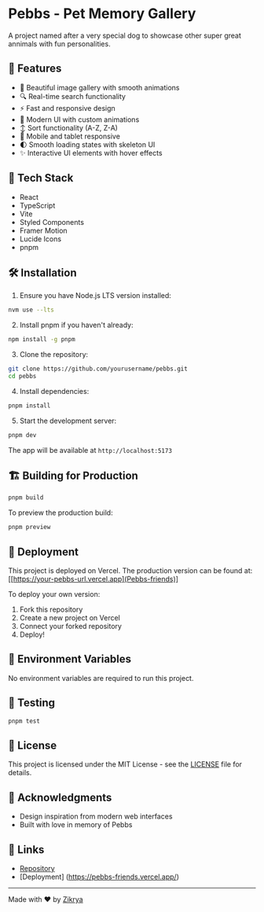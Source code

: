 # Pebbs - Pet Memory Gallery

A project named after a very special dog to showcase other super great annimals with fun personalities.


## 🌟 Features

- 📸 Beautiful image gallery with smooth animations
- 🔍 Real-time search functionality
- ⚡ Fast and responsive design
- 🎨 Modern UI with custom animations
- ↕️ Sort functionality (A-Z, Z-A)
- 📱 Mobile and tablet responsive
- 🌓 Smooth loading states with skeleton UI
- ✨ Interactive UI elements with hover effects

## 🚀 Tech Stack

- React
- TypeScript
- Vite
- Styled Components
- Framer Motion
- Lucide Icons
- pnpm

## 🛠️ Installation

1. Ensure you have Node.js LTS version installed:
```bash
nvm use --lts
```

2. Install pnpm if you haven't already:
```bash
npm install -g pnpm
```

3. Clone the repository:
```bash
git clone https://github.com/yourusername/pebbs.git
cd pebbs
```

4. Install dependencies:
```bash
pnpm install
```

5. Start the development server:
```bash
pnpm dev
```

The app will be available at `http://localhost:5173`

## 🏗️ Building for Production

```bash
pnpm build
```

To preview the production build:
```bash
pnpm preview
```

## 🚀 Deployment

This project is deployed on Vercel. The production version can be found at: [[https://your-pebbs-url.vercel.app](Pebbs-friends)]

To deploy your own version:

1. Fork this repository
2. Create a new project on Vercel
3. Connect your forked repository
4. Deploy!

## 📝 Environment Variables

No environment variables are required to run this project.

## 🧪 Testing

```bash
pnpm test
```



## 📜 License

This project is licensed under the MIT License - see the [LICENSE](LICENSE) file for details.

## 🙏 Acknowledgments

- Design inspiration from modern web interfaces
- Built with love in memory of Pebbs

## 🔗 Links

- [Repository](https://github.com/zikrya/Pebbs-friends)
- [Deployment] (https://pebbs-friends.vercel.app/)

---

Made with ♥️ by [Zikrya](https://github.com/zikrya)
